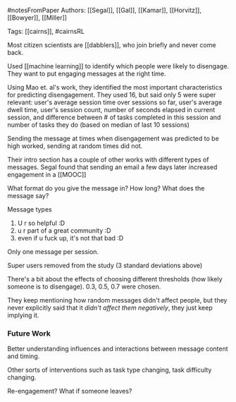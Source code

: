 #notesFromPaper
Authors: [[Segal]], [[Gal]], [[Kamar]], [[Horvitz]], [[Bowyer]], [[Miller]]

Tags: [[cairns]], #cairnsRL

Most citizen scientists are [[dabblers]], who join briefly and never come back.

Used [[machine learning]] to identify which people were likely to disengage. They want to put engaging messages at the right time.

Using Mao et. al's work, they identified the most important characteristics for predicting disengagement. They used 16, but said only 5 were super relevant: user's average session time over sessions so far, user's average dwell time, user's session count, number of seconds elapsed in current session, and difference between # of tasks completed in this session and number of tasks they do (based on median of last 10 sessions)

Sending the message at times when disengagement was predicted to be high worked, sending at random times did not.

Their intro section has a couple of other works with different types of messages. Segal found that sending an email a few days later increased engagement in a [[MOOC]]

What format do you give the message in? How long? What does the message say?

Message types
 1) U r so helpful :D
 2) u r part of a great community :D
 3) even if u fuck up, it's not that bad :D

Only one message per session.

Super users removed from the study (3 standard deviations above)

There's a bit about the effects of choosing different thresholds (how likely someone is to disengage). 0.3, 0.5, 0.7 were chosen.

They keep mentioning how random messages didn't affect people, but they never explicitly said that it *didn't affect them negatively*, they just keep implying it. 

### Future Work

Better understanding influences and interactions between message content and timing. 

Other sorts of interventions such as task type changing, task difficulty changing.

Re-engagement? What if someone leaves?
